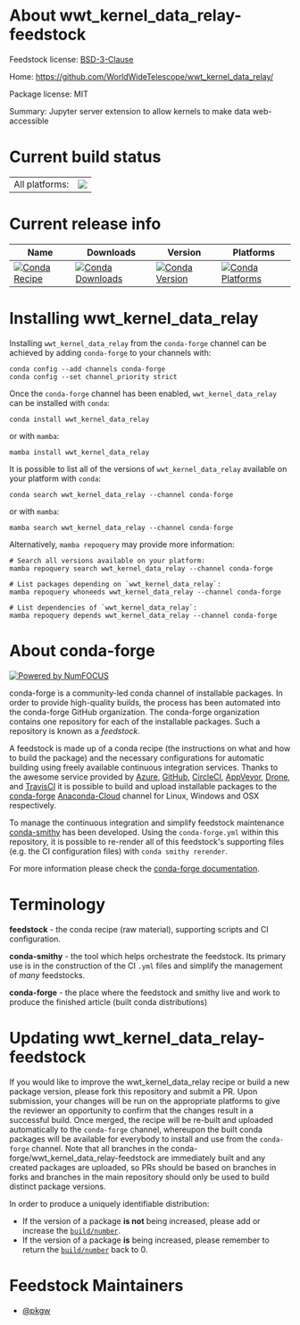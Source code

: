 About wwt_kernel_data_relay-feedstock
=====================================

Feedstock license: [BSD-3-Clause](https://github.com/conda-forge/wwt_kernel_data_relay-feedstock/blob/main/LICENSE.txt)

Home: https://github.com/WorldWideTelescope/wwt_kernel_data_relay/

Package license: MIT

Summary: Jupyter server extension to allow kernels to make data web-accessible

Current build status
====================


<table><tr><td>All platforms:</td>
    <td>
      <a href="https://dev.azure.com/conda-forge/feedstock-builds/_build/latest?definitionId=14208&branchName=main">
        <img src="https://dev.azure.com/conda-forge/feedstock-builds/_apis/build/status/wwt_kernel_data_relay-feedstock?branchName=main">
      </a>
    </td>
  </tr>
</table>

Current release info
====================

| Name | Downloads | Version | Platforms |
| --- | --- | --- | --- |
| [![Conda Recipe](https://img.shields.io/badge/recipe-wwt_kernel_data_relay-green.svg)](https://anaconda.org/conda-forge/wwt_kernel_data_relay) | [![Conda Downloads](https://img.shields.io/conda/dn/conda-forge/wwt_kernel_data_relay.svg)](https://anaconda.org/conda-forge/wwt_kernel_data_relay) | [![Conda Version](https://img.shields.io/conda/vn/conda-forge/wwt_kernel_data_relay.svg)](https://anaconda.org/conda-forge/wwt_kernel_data_relay) | [![Conda Platforms](https://img.shields.io/conda/pn/conda-forge/wwt_kernel_data_relay.svg)](https://anaconda.org/conda-forge/wwt_kernel_data_relay) |

Installing wwt_kernel_data_relay
================================

Installing `wwt_kernel_data_relay` from the `conda-forge` channel can be achieved by adding `conda-forge` to your channels with:

```
conda config --add channels conda-forge
conda config --set channel_priority strict
```

Once the `conda-forge` channel has been enabled, `wwt_kernel_data_relay` can be installed with `conda`:

```
conda install wwt_kernel_data_relay
```

or with `mamba`:

```
mamba install wwt_kernel_data_relay
```

It is possible to list all of the versions of `wwt_kernel_data_relay` available on your platform with `conda`:

```
conda search wwt_kernel_data_relay --channel conda-forge
```

or with `mamba`:

```
mamba search wwt_kernel_data_relay --channel conda-forge
```

Alternatively, `mamba repoquery` may provide more information:

```
# Search all versions available on your platform:
mamba repoquery search wwt_kernel_data_relay --channel conda-forge

# List packages depending on `wwt_kernel_data_relay`:
mamba repoquery whoneeds wwt_kernel_data_relay --channel conda-forge

# List dependencies of `wwt_kernel_data_relay`:
mamba repoquery depends wwt_kernel_data_relay --channel conda-forge
```


About conda-forge
=================

[![Powered by
NumFOCUS](https://img.shields.io/badge/powered%20by-NumFOCUS-orange.svg?style=flat&colorA=E1523D&colorB=007D8A)](https://numfocus.org)

conda-forge is a community-led conda channel of installable packages.
In order to provide high-quality builds, the process has been automated into the
conda-forge GitHub organization. The conda-forge organization contains one repository
for each of the installable packages. Such a repository is known as a *feedstock*.

A feedstock is made up of a conda recipe (the instructions on what and how to build
the package) and the necessary configurations for automatic building using freely
available continuous integration services. Thanks to the awesome service provided by
[Azure](https://azure.microsoft.com/en-us/services/devops/), [GitHub](https://github.com/),
[CircleCI](https://circleci.com/), [AppVeyor](https://www.appveyor.com/),
[Drone](https://cloud.drone.io/welcome), and [TravisCI](https://travis-ci.com/)
it is possible to build and upload installable packages to the
[conda-forge](https://anaconda.org/conda-forge) [Anaconda-Cloud](https://anaconda.org/)
channel for Linux, Windows and OSX respectively.

To manage the continuous integration and simplify feedstock maintenance
[conda-smithy](https://github.com/conda-forge/conda-smithy) has been developed.
Using the ``conda-forge.yml`` within this repository, it is possible to re-render all of
this feedstock's supporting files (e.g. the CI configuration files) with ``conda smithy rerender``.

For more information please check the [conda-forge documentation](https://conda-forge.org/docs/).

Terminology
===========

**feedstock** - the conda recipe (raw material), supporting scripts and CI configuration.

**conda-smithy** - the tool which helps orchestrate the feedstock.
                   Its primary use is in the construction of the CI ``.yml`` files
                   and simplify the management of *many* feedstocks.

**conda-forge** - the place where the feedstock and smithy live and work to
                  produce the finished article (built conda distributions)


Updating wwt_kernel_data_relay-feedstock
========================================

If you would like to improve the wwt_kernel_data_relay recipe or build a new
package version, please fork this repository and submit a PR. Upon submission,
your changes will be run on the appropriate platforms to give the reviewer an
opportunity to confirm that the changes result in a successful build. Once
merged, the recipe will be re-built and uploaded automatically to the
`conda-forge` channel, whereupon the built conda packages will be available for
everybody to install and use from the `conda-forge` channel.
Note that all branches in the conda-forge/wwt_kernel_data_relay-feedstock are
immediately built and any created packages are uploaded, so PRs should be based
on branches in forks and branches in the main repository should only be used to
build distinct package versions.

In order to produce a uniquely identifiable distribution:
 * If the version of a package **is not** being increased, please add or increase
   the [``build/number``](https://docs.conda.io/projects/conda-build/en/latest/resources/define-metadata.html#build-number-and-string).
 * If the version of a package **is** being increased, please remember to return
   the [``build/number``](https://docs.conda.io/projects/conda-build/en/latest/resources/define-metadata.html#build-number-and-string)
   back to 0.

Feedstock Maintainers
=====================

* [@pkgw](https://github.com/pkgw/)


